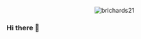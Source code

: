 <p align="center"> <img src="https://komarev.com/ghpvc/?username=brichards21" alt="brichards21"/></p>

### Hi there 👋


<!--
[![Top Langs](https://github-readme-stats.vercel.app/api/top-langs/?username=brichards21)](https://github.com/brichards21/github-readme-stats)

**brichards21/brichards21** is a ✨ _special_ ✨ repository because its `README.md` (this file) appears on your GitHub profile.

Here are some ideas to get you started:

- 🔭 I’m currently working on ...
- 🌱 I’m currently learning ...
- 👯 I’m looking to collaborate on ...
- 🤔 I’m looking for help with ...
- 💬 Ask me about ...
- 📫 How to reach me: ...
- 😄 Pronouns: ...
- ⚡ Fun fact: ...
-->
